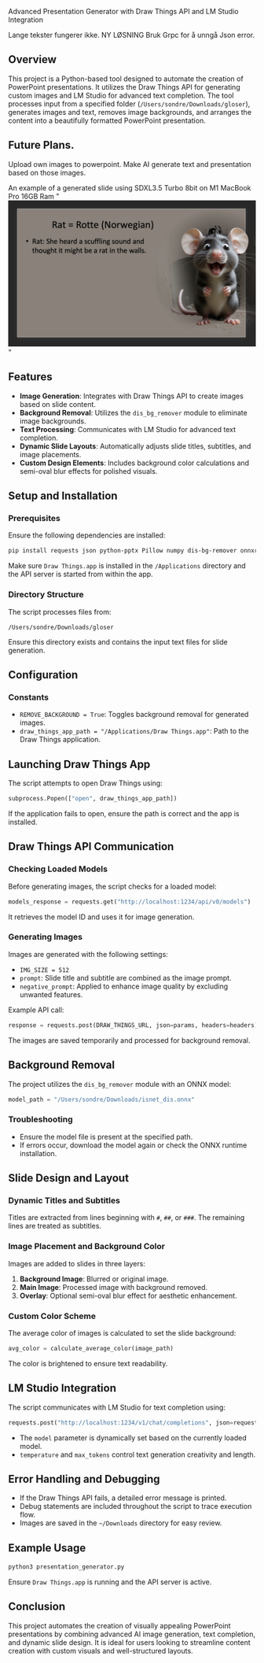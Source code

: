 Advanced Presentation Generator with Draw Things API and LM Studio Integration

Lange tekster fungerer ikke.  NY LØSNING Bruk Grpc for å unngå Json error. 
## Overview
This project is a Python-based tool designed to automate the creation of PowerPoint presentations. It utilizes the Draw Things API for generating custom images and LM Studio for advanced text completion. The tool processes input from a specified folder (`/Users/sondre/Downloads/gloser`), generates images and text, removes image backgrounds, and arranges the content into a beautifully formatted PowerPoint presentation.

## Future Plans. 
Upload own images to powerpoint. Make AI generate text and presentation based on those images. 

An example of a generated slide using SDXL3.5 Turbo 8bit on M1 MacBook Pro 16GB Ram
"![Your Image](https://raw.githubusercontent.com/SurgeonTalus/PPTX_GenerereGlose-ving/main/Gloseo%CC%88ving.png)"

## Features
- **Image Generation**: Integrates with Draw Things API to create images based on slide content.
- **Background Removal**: Utilizes the `dis_bg_remover` module to eliminate image backgrounds.
- **Text Processing**: Communicates with LM Studio for advanced text completion.
- **Dynamic Slide Layouts**: Automatically adjusts slide titles, subtitles, and image placements.
- **Custom Design Elements**: Includes background color calculations and semi-oval blur effects for polished visuals.

## Setup and Installation
### Prerequisites
Ensure the following dependencies are installed:
```sh
pip install requests json python-pptx Pillow numpy dis-bg-remover onnxruntime transformers opencv-python
```
Make sure `Draw Things.app` is installed in the `/Applications` directory and the API server is started from within the app.

### Directory Structure
The script processes files from:
```
/Users/sondre/Downloads/gloser
```
Ensure this directory exists and contains the input text files for slide generation.

## Configuration
### Constants
- `REMOVE_BACKGROUND = True`: Toggles background removal for generated images.
- `draw_things_app_path = "/Applications/Draw Things.app"`: Path to the Draw Things application.

## Launching Draw Things App
The script attempts to open Draw Things using:
```python
subprocess.Popen(["open", draw_things_app_path])
```
If the application fails to open, ensure the path is correct and the app is installed.

## Draw Things API Communication
### Checking Loaded Models
Before generating images, the script checks for a loaded model:
```python
models_response = requests.get("http://localhost:1234/api/v0/models")
```
It retrieves the model ID and uses it for image generation.

### Generating Images
Images are generated with the following settings:
- `IMG_SIZE = 512`
- `prompt`: Slide title and subtitle are combined as the image prompt.
- `negative_prompt`: Applied to enhance image quality by excluding unwanted features.

Example API call:
```python
response = requests.post(DRAW_THINGS_URL, json=params, headers=headers)
```
The images are saved temporarily and processed for background removal.

## Background Removal
The project utilizes the `dis_bg_remover` module with an ONNX model:
```python
model_path = "/Users/sondre/Downloads/isnet_dis.onnx"
```
### Troubleshooting
- Ensure the model file is present at the specified path.
- If errors occur, download the model again or check the ONNX runtime installation.

## Slide Design and Layout
### Dynamic Titles and Subtitles
Titles are extracted from lines beginning with `#`, `##`, or `###`. The remaining lines are treated as subtitles.

### Image Placement and Background Color
Images are added to slides in three layers:
1. **Background Image**: Blurred or original image.
2. **Main Image**: Processed image with background removed.
3. **Overlay**: Optional semi-oval blur effect for aesthetic enhancement.

### Custom Color Scheme
The average color of images is calculated to set the slide background:
```python
avg_color = calculate_average_color(image_path)
```
The color is brightened to ensure text readability.

## LM Studio Integration
The script communicates with LM Studio for text completion using:
```python
requests.post("http://localhost:1234/v1/chat/completions", json=request_data, stream=True)
```
- The `model` parameter is dynamically set based on the currently loaded model.
- `temperature` and `max_tokens` control text generation creativity and length.

## Error Handling and Debugging
- If the Draw Things API fails, a detailed error message is printed.
- Debug statements are included throughout the script to trace execution flow.
- Images are saved in the `~/Downloads` directory for easy review.

## Example Usage
```sh
python3 presentation_generator.py
```
Ensure `Draw Things.app` is running and the API server is active.

## Conclusion
This project automates the creation of visually appealing PowerPoint presentations by combining advanced AI image generation, text completion, and dynamic slide design. It is ideal for users looking to streamline content creation with custom visuals and well-structured layouts.

